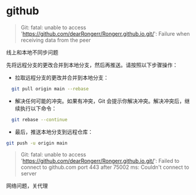 # github
> Git: fatal: unable to access 'https://github.com/dearRongerr/Rongerr.github.io.git/': Failure when receiving data from the peer

线上和本地不同步问题

先将远程分支的更改合并到本地分支，然后再推送。请按照以下步骤操作：

- 拉取远程分支的更改并合并到本地分支：

 ```bash
   git pull origin main --rebase
 ```

- 解决任何可能的冲突。如果有冲突，Git 会提示你解决冲突。解决冲突后，继续执行以下命令：

 ```bash
   git rebase --continue
 ```

- 最后，推送本地分支到远程仓库：


```bash
git push -u origin main
```



> Git: fatal: unable to access 'https://github.com/dearRongerr/Rongerr.github.io.git/': Failed to connect to github.com port 443 after 75002 ms: Couldn't connect to server

网络问题，关代理



